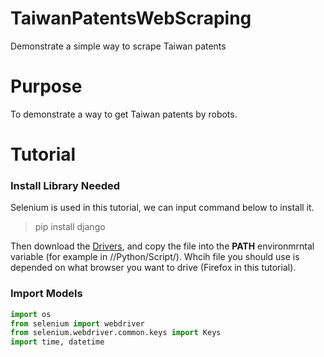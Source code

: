 # TaiwanPatentsWebScraping
Demonstrate a simple way to scrape Taiwan patents 
# Purpose
To demonstrate a way to get Taiwan patents by robots.
# Tutorial

### Install Library Needed
Selenium is used in this tutorial, we can input command below to install it.
>pip install django

Then download the [Drivers](https://selenium-python.readthedocs.io/installation.html#drivers), and copy the file into the **PATH** environmrntal variable (for example in //Python/Script/). Whcih file you should use is depended on what browser you want to drive (Firefox in this tutorial).
### Import Models
```python
import os
from selenium import webdriver
from selenium.webdriver.common.keys import Keys
import time, datetime
```
